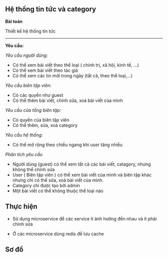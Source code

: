## Hệ thống tin tức và category

**Bài toán**

Thiết kế hệ thống tin tức
***

**Yêu cầu:**

*Yêu cầu người dùng:*

+ Có thể xem bài viết theo thể loại ( chính trị, xã hội, kinh tế, ...)
+ Có thể xem bài viết theo tác giả
+ Có thể xem các tin mới trong ngày (tất cả, theo thể loại,...)

*Yêu cầu biên tập viên:*

+ Có các quyền như guest
+ Có thể thêm bài viết, chỉnh sửa, xoá bài viết của mình

*Yêu cầu của tổng biên tập:*

+ Có quyền của biên tập viên
+ Có thể thêm, sửa, xoá category

*Yêu cầu hệ thống:*

+ Có thể mở rộng theo chiều ngang khi user tăng nhiều

*Phân tích yêu cầu*

- Người dùng (guest) có thể xem tất cả các bài viết, catagory, nhưng không thể chỉnh sửa
- User ( Biên tập viên ) có thể xem bài viết của mình và biên tập khác nhưng chỉ có thể sửa, xoá bài viết của mình.
- Category chỉ được tạo bởi admin
- Một bài viết có thể không thuộc thể loại nào

## Thực hiện

+ Sử dụng microservice để các service ít ảnh hưởng đến nhau và ít phải chỉnh sửa

+ Ở các microservice dùng redis để lưu cache 

## Sơ đồ 
